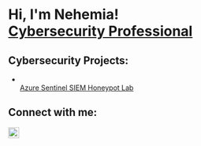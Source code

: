<h1>Hi, I'm Nehemia! <br/><a <a href="https://www.linkedin.com/in/nehemia-araia/">Cybersecurity Professional</a>

<h2>Cybersecurity Projects:</h2>

- <br/><a href="https://github.com/NehemiaAraia/Azure-Sentinel-SIEM-Honeypot-Lab/blob/main/README.md">Azure Sentinel SIEM Honeypot Lab</a>


<h2> Connect with me:</h2>

[<img align="left" alt="Nehemiaaraia | LinkedIn" width="22px" src="https://cdn.jsdelivr.net/npm/simple-icons@v3/icons/linkedin.svg" />][linkedin]

[linkedin]: https://linkedin.com/in/nehemia-araia
